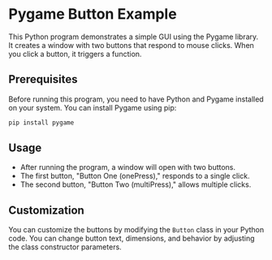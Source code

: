 # Pygame Button Example

This Python program demonstrates a simple GUI using the Pygame library. It creates a window with two buttons that respond to mouse clicks. When you click a button, it triggers a function.

## Prerequisites

Before running this program, you need to have Python and Pygame installed on your system. You can install Pygame using pip:

```bash
pip install pygame
```

## Usage

- After running the program, a window will open with two buttons.
- The first button, "Button One (onePress)," responds to a single click.
- The second button, "Button Two (multiPress)," allows multiple clicks.

## Customization

You can customize the buttons by modifying the `Button` class in your Python code. You can change button text, dimensions, and behavior by adjusting the class constructor parameters.

